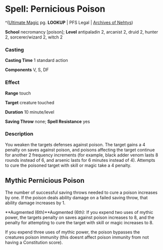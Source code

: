 # Spell: Pernicious Poison

^([Ultimate Magic][ss-pernicious-poison] pg. **LOOKUP** | PFS Legal | [Archives of Nehtys][sn-pernicious-poison])

**School** necromancy [poison]; **Level** antipaladin 2, arcanist 2, druid 2, hunter 2, sorcerer/wizard 2, witch 2

### Casting

**Casting Time** 1 standard action  

**Components** V, S, DF

### Effect

**Range** touch  

**Target** creature touched  

**Duration** 10 minute/level  

**Saving Throw** none; **Spell Resistance** yes

### Description

You weaken the targets defenses against poison. The target gains a 4 penalty on saves against poison, and poisons affecting the target continue for another 2 frequency increments (for example, black adder venom lasts 8 rounds instead of 6, and arsenic lasts for 6 minutes instead of 4). Attempts to cure the poisoned target with skill or magic take a 4 penalty.

## Mythic Pernicious Poison

The number of successful saving throws needed to cure a poison increases by one. If the poison deals ability damage on a failed saving throw, that ability damage increases by 1.  

**Augmented (6th)**Augmented (6th): If you expend two uses of mythic power, the targets penalty on saves against poison increases to 8, and the penalty for attempting to cure the target with skill or magic increases to 8.  

If you expend three uses of mythic power, the poison bypasses the creatures poison immunity (this doesnt affect poison immunity from not having a Constitution score).

[ss-pernicious-poison]: http://paizo.com/pathfinderRPG/v57
[sn-pernicious-poison]: http://www.archivesofnethys.com/SpellDisplay.aspx?ItemName=Pernicious%20Poison